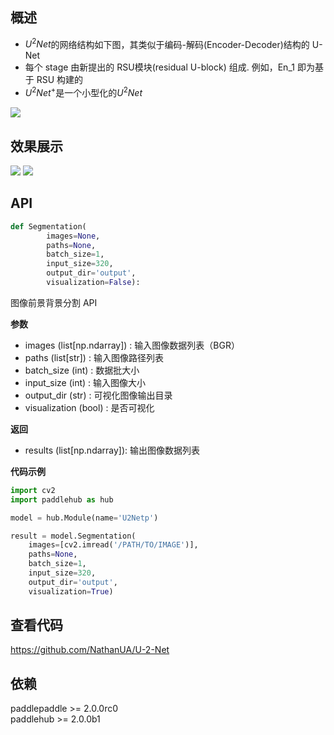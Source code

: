 ## 概述
* $U^2Net$的网络结构如下图，其类似于编码-解码(Encoder-Decoder)结构的 U-Net
* 每个 stage 由新提出的 RSU模块(residual U-block) 组成. 例如，En_1 即为基于 RSU 构建的
* $U^2Net^+$是一个小型化的$U^2Net$

![](https://ai-studio-static-online.cdn.bcebos.com/999d37b4ffdd49dc9e3315b7cec7b2c6918fdd57c8594ced9dded758a497913d)

## 效果展示
![](https://ai-studio-static-online.cdn.bcebos.com/4d77bc3a05cf48bba6f67b797978f4cdf10f38288b9645d59393dd85cef58eff)
![](https://ai-studio-static-online.cdn.bcebos.com/d7839c7207024747b32e42e49f7881bd2554d8408ab44e669fb340b50d4e38de)

## API
```python
def Segmentation(
        images=None,
        paths=None,
        batch_size=1,
        input_size=320,
        output_dir='output',
        visualization=False):
```
图像前景背景分割 API

**参数**
* images (list[np.ndarray]) : 输入图像数据列表（BGR）
* paths (list[str]) : 输入图像路径列表
* batch_size (int) : 数据批大小
* input_size (int) : 输入图像大小
* output_dir (str) : 可视化图像输出目录
* visualization (bool) : 是否可视化

**返回**
* results (list[np.ndarray]): 输出图像数据列表

**代码示例**
```python
import cv2
import paddlehub as hub

model = hub.Module(name='U2Netp')

result = model.Segmentation(
    images=[cv2.imread('/PATH/TO/IMAGE')],
    paths=None,
    batch_size=1,
    input_size=320,
    output_dir='output',
    visualization=True)
```

## 查看代码
https://github.com/NathanUA/U-2-Net

## 依赖
paddlepaddle >= 2.0.0rc0  
paddlehub >= 2.0.0b1